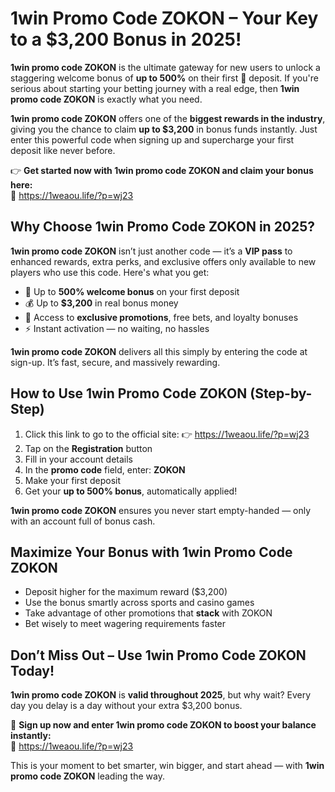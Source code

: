 
<h1>1win Promo Code ZOKON – Your Key to a $3,200 Bonus in 2025!</h1>
<p><strong>1win promo code ZOKON</strong> is the ultimate gateway for new users to unlock a staggering welcome bonus of <strong>up to 500%</strong> on their first 💸 deposit. If you're serious about starting your betting journey with a real edge, then <strong>1win promo code ZOKON</strong> is exactly what you need.</p>
<p><strong>1win promo code ZOKON</strong> offers one of the <strong>biggest rewards in the industry</strong>, giving you the chance to claim <strong>up to $3,200</strong> in bonus funds instantly. Just enter this powerful code when signing up and supercharge your first deposit like never before.</p>
<p>👉 <strong>Get started now with 1win promo code ZOKON and claim your bonus here:</strong><br>🔗 <a href="https://1weaou.life/?p=wj23" target="_blank">https://1weaou.life/?p=wj23</a></p>
<h2>Why Choose 1win Promo Code ZOKON in 2025?</h2>
<p><strong>1win promo code ZOKON</strong> isn’t just another code — it’s a <strong>VIP pass</strong> to enhanced rewards, extra perks, and exclusive offers only available to new players who use this code. Here's what you get:</p>
<ul>
<li>🎁 Up to <strong>500% welcome bonus</strong> on your first deposit</li>
<li>💰 Up to <strong>$3,200</strong> in real bonus money</li>
<li>🎯 Access to <strong>exclusive promotions</strong>, free bets, and loyalty bonuses</li>
<li>⚡ Instant activation — no waiting, no hassles</li>
</ul>
<p><strong>1win promo code ZOKON</strong> delivers all this simply by entering the code at sign-up. It’s fast, secure, and massively rewarding.</p>
<h2>How to Use 1win Promo Code ZOKON (Step-by-Step)</h2>
<ol>
<li>Click this link to go to the official site: 👉 <a href="https://1weaou.life/?p=wj23" target="_blank">https://1weaou.life/?p=wj23</a></li>
<li>Tap on the <strong>Registration</strong> button</li>
<li>Fill in your account details</li>
<li>In the <strong>promo code</strong> field, enter: <strong>ZOKON</strong></li>
<li>Make your first deposit</li>
<li>Get your <strong>up to 500% bonus</strong>, automatically applied!</li>
</ol>
<p><strong>1win promo code ZOKON</strong> ensures you never start empty-handed — only with an account full of bonus cash.</p>
<h2>Maximize Your Bonus with 1win Promo Code ZOKON</h2>
<ul>
<li>Deposit higher for the maximum reward ($3,200)</li>
<li>Use the bonus smartly across sports and casino games</li>
<li>Take advantage of other promotions that <strong>stack</strong> with ZOKON</li>
<li>Bet wisely to meet wagering requirements faster</li>
</ul>
<h2>Don’t Miss Out – Use 1win Promo Code ZOKON Today!</h2>
<p><strong>1win promo code ZOKON</strong> is <strong>valid throughout 2025</strong>, but why wait? Every day you delay is a day without your extra $3,200 bonus.</p>
<p>🎯 <strong>Sign up now and enter 1win promo code ZOKON to boost your balance instantly:</strong><br>🔗 <a href="https://1weaou.life/?p=wj23" target="_blank">https://1weaou.life/?p=wj23</a></p>
<p>This is your moment to bet smarter, win bigger, and start ahead — with <strong>1win promo code ZOKON</strong> leading the way.</p>
</body>
</html>

